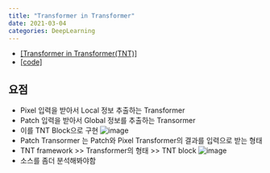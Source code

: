 ```yaml
---
title: "Transformer in Transformer"
date: 2021-03-04
categories: DeepLearning
---
```


* [[Transformer in Transformer(TNT)]](https://arxiv.org/abs/2103.00112)
* [[code]](https://github.com/lucidrains/transformer-in-transformer)

## 요점

* Pixel 입력을 받아서 Local 정보 추출하는 Transformer
* Patch 입력을 받아서 Global 정보를 추출하는 Transormer
* 이를 TNT Block으로 구현
![image](https://user-images.githubusercontent.com/40360823/109825965-aec78680-7c7d-11eb-9166-126ddbea4a22.png)
* Patch Transormer 는 Patch와 Pixel Transformer의 결과를 입력으로 받는 형태
* TNT framework >> Transformer의 형태 >> TNT block
![image](https://user-images.githubusercontent.com/40360823/109826259-f5b57c00-7c7d-11eb-8660-d4f787bd74f9.png)
* 소스를 좀더 분석해봐야함
